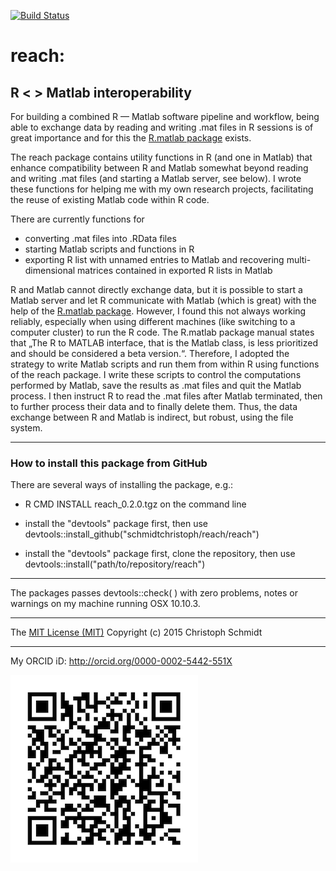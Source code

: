  [![Build Status](https://travis-ci.org/schmidtchristoph/reach.svg?branch=master)](https://travis-ci.org/schmidtchristoph/reach)

# reach:
## R < > Matlab interoperability

For building a combined R — Matlab software pipeline and workflow, being able to exchange data by reading and writing .mat files in R sessions is of great importance and for this the [R.matlab package](http://cran.r-project.org/web/packages/R.matlab/index.html) exists.

The reach package contains utility functions in R (and one in Matlab) that enhance compatibility between R and Matlab somewhat beyond reading and writing .mat files (and starting a Matlab server, see below). I wrote these functions for helping me with my own research projects, facilitating the reuse of existing Matlab code within R code.

There are currently functions for

- converting .mat files into .RData files 
- starting Matlab scripts and functions in R 
- exporting R list with unnamed entries to Matlab and recovering multi-dimensional matrices contained in exported R lists in Matlab

R and Matlab cannot directly exchange data, but it is possible to start a Matlab server and let R communicate with Matlab (which is great) with the help of the [R.matlab package](http://cran.r-project.org/web/packages/R.matlab/index.html). However, I found this not always working reliably, especially when using different machines (like switching to a computer cluster) to run the R code. The R.matlab package manual states that „The R to MATLAB interface, that is the Matlab class, is less prioritized and should be considered a beta version.“. Therefore, I adopted the strategy to write Matlab scripts and run them from within R using functions of the reach package. I write these scripts to control the computations performed by Matlab, save the results as .mat files and quit the Matlab process. I then instruct R to read the .mat files after Matlab terminated, then to further process their data and to finally delete them. Thus, the data exchange between R and Matlab is indirect, but robust, using the file system.

- - -
### How to install this package from GitHub

There are several ways of installing the package, e.g.:

- R CMD INSTALL reach_0.2.0.tgz on the command line

- install the "devtools" package first, then use devtools::install_github("schmidtchristoph/reach/reach")

- install the "devtools" package first, clone the repository, then use devtools::install("path/to/repository/reach") 

- - - 
The packages passes devtools::check( ) with zero problems, notes or warnings on my machine running OSX 10.10.3.

- - - 
The [MIT License (MIT)](http://opensource.org/licenses/MIT)
Copyright (c) 2015 Christoph Schmidt

- - -
My ORCID iD: http://orcid.org/0000-0002-5442-551X

<img src="orcid.png" align="left" />
